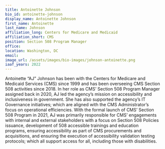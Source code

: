 ```yaml
---
title: Antoinette Johnson
bio_id: antoinette-johnson
display_name: Antoinette Johnson
first_name: Antoinette
last_name: Johnson
affiliation_long: Centers for Medicare and Medicaid
affiliation_short: CMS
position: Section 508 Program Manager
office: 
location: Washington, DC
email: 
image_url: /assets/images/bio-images/johnson-antoinette.png
iaaf_years: 2022
---
```

Antoinette “AJ” Johnson has been with the Centers for Medicare and Medicaid Services (CMS) since 1999 and has been overseeing CMS Section 508 activities since 2018. In her role as CMS’ Section 508 Program Manager assigned back in 2020, AJ led the agency’s mission on accessibility and inclusiveness in government. She has also supported the agency’s IT Governance initiatives; which are aligned with the CMS Administrator’s focus on operational efficiencies. With the formal launch of CMS’ Section 508 Program in 2021, AJ was primarily responsible for CMS’ engagements with internal and external stakeholders with a focus on Section 508 Policies issuance, development of 508 accessible trainings and education programs, ensuring accessibility as part of CMS procurements and acquisitions, and ensuring the execution of accessibility validation testing protocols; which all support access for all, including those with disabilities. 